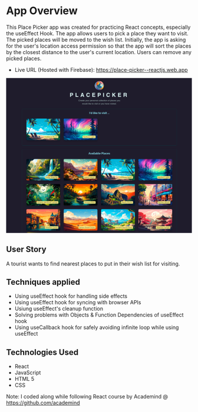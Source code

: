 # App Overview

This Place Picker app was created for practicing React concepts, especially the useEffect Hook. The app allows users to pick a place they want to visit. The picked places will be moved to the wish list. Initially, the app is asking for the user's  location access permission so that the app will sort the places by the closest distance to the user's current location. Users can remove any picked places.

- Live URL (Hosted with Firebase): https://place-picker--reactjs.web.app

![snapshot of app home page](./src/assets/place-picker.png)

## User Story

A tourist wants to find nearest places to put in their wish list for visiting.

## Techniques applied

- Using useEffect hook for handling side effects
- Using useEffect hook for syncing with browser APIs
- Usiung useEffect's cleanup function
- Solving problems with Objects & Function Dependencies of useEffect hook
- Using useCallback hook for safely avoiding infinite loop while using useEffect

## Technologies Used

- React
- JavaScript
- HTML 5
- CSS

Note: I coded along while following React course by Academind @ https://github.com/academind
